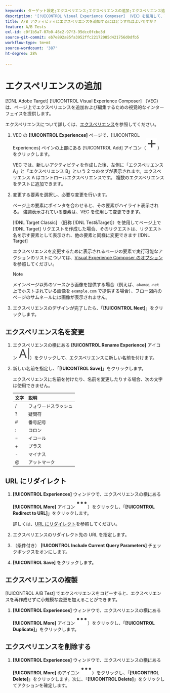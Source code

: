 ```yaml
---
keywords: ターゲット設定;エクスペリエンス;エクスペリエンスの追加;エクスペリエンス追加
description: '[!UICONTROL Visual Experience Composer] （VEC）を使用して、アクティビティにエクスペリエンスを追加します。'
title: A/B アクティビティにエクスペリエンスを追加するにはどうすればよいですか？
feature: A/B Tests
exl-id: c0f1b5a7-07b0-46c2-97f3-95dcc0fcbe3d
source-git-commit: eb7e892a85fa3952ffc22172085d421756d0dfb5
workflow-type: tm+mt
source-wordcount: '387'
ht-degree: 28%

---
```


# エクスペリエンスの追加

[!DNL Adobe Target] [!UICONTROL Visual Experience Composer] （VEC）は、ページ上でエクスペリエンスを追加および編集するための視覚的なインターフェイスを提供します。

エクスペリエンスについて詳しくは、[エクスペリエンス](/help/main/c-experiences/experiences.md#concept_A2E10F6AFB3D4AEAB6951EE14688848D)を参照してください。

1. VEC の **[!UICONTROL Experiences]** ページで、[!UICONTROL Experiences] ペインの上部にある [!UICONTROL Add] アイコン（![ 追加アイコン ](/help/main/assets/icons/Add.svg)）をクリックします。

   VEC では、新しいアクティビティを作成した後、左側に「エクスペリエンス A」と「エクスペリエンス B」という 2 つのタブが表示されます。エクスペリエンス A はコントロールエクスペリエンスです。 複数のエクスペリエンスをテストに追加できます。

1. 変更する要素を選択し、必要な変更を行います。

   ページ上の要素にポインタを合わせると、その要素がハイライト表示される。 強調表示されている要素は、VEC を使用して変更できます。

   [!DNL Target Classic] （旧称 [!DNL Test&Target]）を使用してページ上で [!DNL Target] リクエストを作成した場合、そのリクエストは、リクエスト名を示す要素として表示され、他の要素と同様に変更できます [!DNL Target]

   エクスペリエンスを変更するために表示されるページの要素で実行可能なアクションのリストについては、[Visual Experience Composer のオプション](/help/main/c-experiences/c-visual-experience-composer/viztarget-options.md)を参照してください。

   >[!NOTE]
   >
   >メインページ以外のソースから画像を提供する場合（例えば、`akamai.net` 上でホストされている画像を `example.com` で提供する場合）、フロー図内のページのサムネールには画像が表示されません。

1. エクスペリエンスのデザインが完了したら、「**[!UICONTROL Next]**」をクリックします。

## エクスペリエンス名を変更

1. エクスペリエンスの横にある **[!UICONTROL Rename Experience]** アイコン ![ 名前を変更アイコン ](/help/main/assets/icons/Rename.svg)）をクリックして、エクスペリエンスに新しい名前を付けます。

2. 新しい名前を指定し、「**[!UICONTROL Save]**」をクリックします。

   エクスペリエンスに名前を付けたり、名前を変更したりする場合、次の文字は使用できません。

   | 文字 | 説明 |
   |--- |--- |
   | / | フォワードスラッシュ |
   | ? | 疑問符 |
   | # | 番号記号 |
   | : | コロン |
   | = | イコール |
   | + | プラス |
   | - | マイナス |
   | @ | アットマーク |

## URL にリダイレクト

1. **[!UICONTROL Experiences]** ウィンドウで、エクスペリエンスの横にある **[!UICONTROL More]** アイコン ![ 詳細アイコン ](/help/main/assets/icons/MoreSmall.svg)）をクリックし、「**[!UICONTROL Redirect to URL]**」をクリックします。

   詳しくは、[URL にリダイレクト](/help/main/c-experiences/c-visual-experience-composer/redirect-offer.md)を参照してください。

1. エクスペリエンスのリダイレクト先の URL を指定します。

1. （条件付き） **[!UICONTROL Include Current Query Parameters]** チェックボックスをオンにします。

1. **[!UICONTROL Save]** をクリックします。

## エクスペリエンスの複製

[!UICONTROL A/B Test] でエクスペリエンスをコピーすると、エクスペリエンスを再作成せずに小規模な変更を加えることができます。

1. **[!UICONTROL Experiences]** ウィンドウで、エクスペリエンスの横にある **[!UICONTROL More]** アイコン ![ 詳細アイコン ](/help/main/assets/icons/MoreSmall.svg)）をクリックし、「**[!UICONTROL Duplicate]**」をクリックします。

## エクスペリエンスを削除する

1. **[!UICONTROL Experiences]** ウィンドウで、エクスペリエンスの横にある **[!UICONTROL More]** のアイコン ![ 詳細アイコン ](/help/main/assets/icons/MoreSmall.svg)）をクリックし、「**[!UICONTROL Delete]**」をクリックします。次に、「**[!UICONTROL Delete]**」をクリックしてアクションを確定します。
